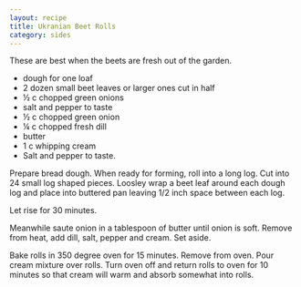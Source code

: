 ```yaml
---
layout: recipe
title: Ukranian Beet Rolls
category: sides
---
```

These are best when the beets are fresh out of the garden.

- dough for one loaf
- 2 dozen small beet leaves or larger ones cut in half
- ½ c chopped green onions
- salt and pepper to taste
- ½ c chopped green onion
- ¼ c chopped fresh dill
- butter
- 1 c whipping cream
- Salt and pepper to taste.

Prepare bread dough. When ready for forming, roll into a long log. Cut into 24 small log shaped pieces. Loosley wrap a beet leaf around each dough log and place into buttered pan leaving 1/2 inch space between each log.

Let rise for 30 minutes.

Meanwhile saute onion in a tablespoon of butter until onion is soft. Remove from heat, add dill, salt, pepper and cream. Set aside.

Bake rolls in 350 degree oven for 15 minutes. Remove from oven. Pour cream mixture over rolls. Turn oven off and return rolls to oven for 10 minutes so that cream will warm and absorb somewhat into rolls.
